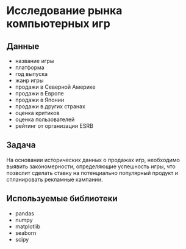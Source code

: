 # Исследование рынка компьютерных игр

## Данные

* название игры
* платформа
* год выпуска
* жанр игры
* продажи в Северной Америке
* продажи в Европе
* продажи в Японии 
* продажи в других странах 
* оценка критиков
* оценка пользователей 
* рейтинг от организации ESRB 

## Задача

На основании исторических данных о продажах игр, необходимо выявить закономерности, определяющие успешность игры, что позволит сделать ставку на потенциально популярный продукт и спланировать рекламные кампании.

## Используемые библиотеки

* pandas
* numpy
* matplotlib
* seaborn
* scipy
